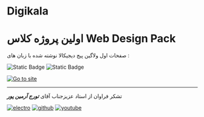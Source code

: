 ﻿# Digikala

# اولین پروژه کلاس  Web Design Pack
صفحات اول ولاگین پیج دیجیکالا نوشته شده با زبان های :  


![Static Badge](https://img.shields.io/badge/HTML5-%231572B6?style=plastic&logo=html5&logoColor=%23E34F26&labelColor=white&color=%235D5D5D&link=https%3A%2F%2Fwww.python.org)
![Static Badge](https://img.shields.io/badge/CSS3-%231572B6?style=plastic&logo=css3&logoColor=%231572B6&labelColor=white&color=%235D5D5D&link=https%3A%2F%2Fwww.python.org)



[![Go to site](https://github.com/Mahmoud-Sj/digikala/assets/165766357/316633f8-9b68-48c1-9a46-f96937eadb06)](https://digikala.com)



---

تشکر فراوان از استاد عزیزجناب آقای ***تورج آرمین پور***



[![electro](https://github.com/Mahmoud-Sj/digikala/assets/165766357/3df55f62-f6bf-47f6-9053-bddb049508bd)](https://www.elecodeiranzamin.com)
[![github](https://github.com/Mahmoud-Sj/digikala/assets/165766357/95fffe5c-1842-404b-8098-fed598c237b0)](https://github.com/turajarmin)
[![youtube](https://github.com/Mahmoud-Sj/digikala/assets/165766357/ecb03cd8-90e7-4adc-9f23-0bf8d45032de)](https://www.youtube.com/@ELECodecenter)





